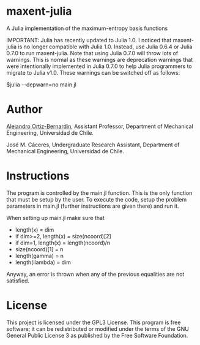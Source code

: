 # maxent-julia
A Julia implementation of the maximum-entropy basis functions

IMPORTANT: Julia has recently updated to Julia 1.0. I noticed that maxent-julia is no longer compatible with Julia 1.0. Instead, use Julia 0.6.4 or Julia 0.7.0 to run maxent-julia. Note that using Julia 0.7.0 will throw lots of warnings. This is normal as these warnings are deprecation warnings that were intentionally implemented in Julia 0.7.0 to help Julia programmers to migrate to Julia v1.0. These warnings can be switched off as follows:

$julia --depwarn=no main.jl

# Author
<a href="https://github.com/aaortizb">Alejandro Ortiz-Bernardin</a>, Assistant Professor, Department of Mechanical Engineering, Universidad de Chile.

José M. Cáceres, Undergraduate Research Assistant, Department of Mechanical Engineering, Universidad de Chile.

# Instructions
The program is controlled by the main.jl function. This is the only function that
must be setup by the user. To execute the code, setup the problem parameters in
main.jl (further instructions are given there) and run it.

When setting up main.jl make sure that
  - length(x) = dim
  - if dim>=2, length(x) = size(ncoord)[2]
  - if dim=1, length(x) = length(ncoord)/n
  - size(ncoord)[1] = n
  - length(gamma) = n
  - length(ilambda) = dim

Anyway, an error is thrown when any of the previous equalities are not satisfied.

# License
This project is licensed under the GPL3 License. This program is free software; it can be redistributed or modified under the terms of the GNU General Public License 3 as published by the Free Software Foundation. 
